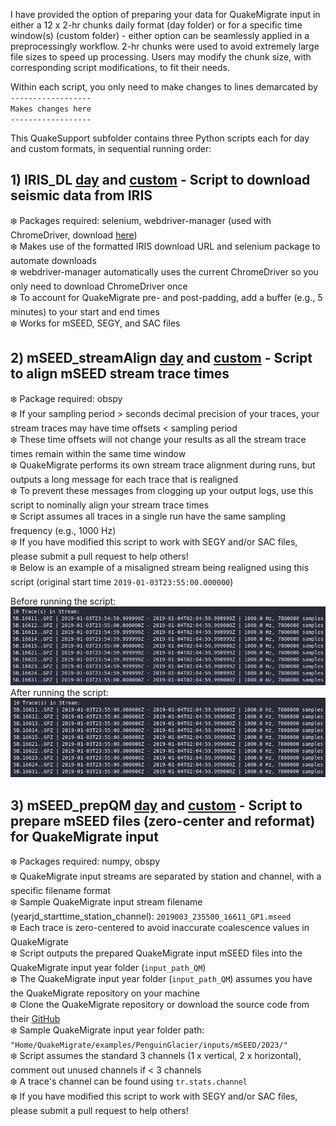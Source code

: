 I have provided the option of preparing your data for QuakeMigrate input in either a 12 x 2-hr chunks daily format (day folder) or for a specific time window(s) (custom folder) - either option can be seamlessly applied in a preprocessingly workflow. 2-hr chunks were used to avoid extremely large file sizes to speed up processing. Users may modify the chunk size, with corresponding script modifications, to fit their needs.

Within each script, you only need to make changes to lines demarcated by  
`------------------`  
`Makes changes here`  
`------------------`  

This QuakeSupport subfolder contains three Python scripts each for day and custom formats, in sequential running order:
## 1) IRIS_DL [day](https://github.com/cryoilrj/QuakeSupport/blob/main/preprocessing/day/QS_IRIS_DL_day.py) and [custom](https://github.com/cryoilrj/QuakeSupport/blob/main/preprocessing/custom/QS_IRIS_DL_custom.py) - Script to download seismic data from IRIS
:snowflake: Packages required: selenium, webdriver-manager (used with ChromeDriver, download [here](https://chromedriver.chromium.org/downloads))  
:snowflake: Makes use of the formatted IRIS download URL and selenium package to automate downloads  
:snowflake: webdriver-manager automatically uses the current ChromeDriver so you only need to download ChromeDriver once     
:snowflake: To account for QuakeMigrate pre- and post-padding, add a buffer (e.g., 5 minutes) to your start and end times  
:snowflake: Works for mSEED, SEGY, and SAC files

## 2) mSEED_streamAlign [day](https://github.com/cryoilrj/QuakeSupport/blob/main/preprocessing/day/QS_mSEED_streamAlign_day.py) and [custom](https://github.com/cryoilrj/QuakeSupport/blob/main/preprocessing/custom/QS_mSEED_streamAlign_custom.py) - Script to align mSEED stream trace times
:snowflake: Package required: obspy  
:snowflake: If your sampling period > seconds decimal precision of your traces, your stream traces may have time offsets < sampling period  
:snowflake: These time offsets will not change your results as all the stream trace times remain within the same time window  
:snowflake: QuakeMigrate performs its own stream trace alignment during runs, but outputs a long message for each trace that is realigned  
:snowflake: To prevent these messages from clogging up your output logs, use this script to nominally align your stream trace times  
:snowflake: Script assumes all traces in a single run have the same sampling frequency (e.g., 1000 Hz)   
:snowflake: If you have modified this script to work with SEGY and/or SAC files, please submit a pull request to help others!  
:snowflake: Below is an example of a misaligned stream being realigned using this script (original start time `2019-01-03T23:55:00.000000`)

Before running the script:
![Screenshot of a misaligned stream](https://github.com/cryoilrj/QuakeSupport/blob/main/preprocessing/misaligned_stream.png)  
After running the script:
![Screenshot of an aligned stream](https://github.com/cryoilrj/QuakeSupport/blob/main/preprocessing/aligned_stream.png)

## 3) mSEED_prepQM [day](https://github.com/cryoilrj/QuakeSupport/blob/main/preprocessing/day/QS_mSEED_prepQM_day.py) and [custom](https://github.com/cryoilrj/QuakeSupport/blob/main/preprocessing/custom/QS_mSEED_prepQM_custom.py) - Script to prepare mSEED files (zero-center and reformat) for QuakeMigrate input  
:snowflake: Packages required: numpy, obspy  
:snowflake: QuakeMigrate input streams are separated by station and channel, with a specific filename format  
:snowflake: Sample QuakeMigrate input stream filename (yearjd_starttime_station_channel): `2019003_235500_16611_GP1.mseed`  
:snowflake: Each trace is zero-centered to avoid inaccurate coalescence values in QuakeMigrate  
:snowflake: Script outputs the prepared QuakeMigrate input mSEED files into the QuakeMigrate input year folder (`input_path_QM`)  
:snowflake: The QuakeMigrate input year folder (`input_path_QM`) assumes you have the QuakeMigrate repository on your machine  
:snowflake: Clone the QuakeMigrate repository or download the source code from their [GitHub](https://github.com/QuakeMigrate/QuakeMigrate)  
:snowflake: Sample QuakeMigrate input year folder path: `"Home/QuakeMigrate/examples/PenguinGlacier/inputs/mSEED/2023/"`  
:snowflake: Script assumes the standard 3 channels (1 x vertical, 2 x horizontal), comment out unused channels if < 3 channels  
:snowflake: A trace's channel can be found using `tr.stats.channel`  
:snowflake: If you have modified this script to work with SEGY and/or SAC files, please submit a pull request to help others!
